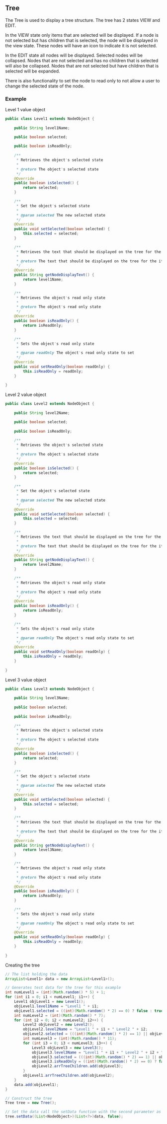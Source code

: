 ## Tree

The Tree is used to display a tree structure.  The tree has 2 states VIEW and EDIT. 

In the VIEW state only items that are selected will be displayed. If a node is not selected but 
has children that is selected, the node will be displayed in the view state. These nodes will 
have an icon to indicate it is not selected.

In the EDIT state all nodes will be displayed. Selected nodes will be collapsed. Nodes that are 
not selected and has no children that is selected will also be collapsed. Nodes that are not 
selected but have children that is selected will be expanded.

There is also functionality to set the node to read only to not allow a user to change the selected
state of the node.

### Example

Level 1 value object
```Java
public class Level1 extends NodeObject {
	
	public String level1Name;

	public boolean selected;
	
	public boolean isReadOnly;
	
	/**
	 * Retrieves the object's selected state
	 * 
	 * @return The object's selected state
	 */
	@Override
	public boolean isSelected() {
		return selected;
	}

	/**
	 * Set the object's selected state
	 * 
	 * @param selected The new selected state
	 */
	@Override
	public void setSelected(boolean selected) {
		this.selected = selected;
	}

	/**
	 * Retrieves the text that should be displayed on the tree for the item
	 * 
	 * @return The text that should be displayed on the tree for the item
	 */
	@Override
	public String getNodeDisplayText() {
		return level1Name;
	}

	/**
	 * Retrieves the object's read only state
	 * 
	 * @return The object's read only state
	 */
	@Override
	public boolean isReadOnly() {
		return isReadOnly;
	}

	/**
	 * Sets the object's read only state
	 * 
	 * @param readOnly The object's read only state to set
	 */
	@Override
	public void setReadOnly(boolean readOnly) {
		this.isReadOnly = readOnly;
	}
	
}
```

Level 2 value object
```Java
public class Level2 extends NodeObject {
	
	public String level2Name;

	public boolean selected;
	
	public boolean isReadOnly;
	
	/**
	 * Retrieves the object's selected state
	 * 
	 * @return The object's selected state
	 */
	@Override
	public boolean isSelected() {
		return selected;
	}

	/**
	 * Set the object's selected state
	 * 
	 * @param selected The new selected state
	 */
	@Override
	public void setSelected(boolean selected) {
		this.selected = selected;
	}

	/**
	 * Retrieves the text that should be displayed on the tree for the item
	 * 
	 * @return The text that should be displayed on the tree for the item
	 */
	@Override
	public String getNodeDisplayText() {
		return level2Name;
	}

	/**
	 * Retrieves the object's read only state
	 * 
	 * @return The object's read only state
	 */
	@Override
	public boolean isReadOnly() {
		return isReadOnly;
	}

	/**
	 * Sets the object's read only state
	 * 
	 * @param readOnly The object's read only state to set
	 */
	@Override
	public void setReadOnly(boolean readOnly) {
		this.isReadOnly = readOnly;
	}
	
}
```

Level 3 value object
```Java
public class Level3 extends NodeObject {
	
	public String level3Name;
	
	public boolean selected;
	
	public boolean isReadOnly;
	
	/**
	 * Retrieves the object's selected state
	 * 
	 * @return The object's selected state
	 */
	@Override
	public boolean isSelected() {
		return selected;
	}

	/**
	 * Set the object's selected state
	 * 
	 * @param selected The new selected state
	 */
	@Override
	public void setSelected(boolean selected) {
		this.selected = selected;
	}

	/**
	 * Retrieves the text that should be displayed on the tree for the item
	 * 
	 * @return The text that should be displayed on the tree for the item
	 */
	@Override
	public String getNodeDisplayText() {
		return level3Name;
	}

	/**
	 * Retrieves the object's read only state
	 * 
	 * @return The object's read only state
	 */
	@Override
	public boolean isReadOnly() {
		return isReadOnly;
	}

	/**
	 * Sets the object's read only state
	 * 
	 * @param readOnly The object's read only state to set
	 */
	@Override
	public void setReadOnly(boolean readOnly) {
		this.isReadOnly = readOnly;
	}
	
}
```

Creating the tree
```Java
// The list holding the data
ArrayList<Level1> data = new ArrayList<Level1>();

// Generates test data for the tree for this example
int numLevel1 = (int)(Math.random() * 5) + 1;
for (int i1 = 0; i1 < numLevel1; i1++) {
	Level1 objLevel1 = new Level1();
	objLevel1.level1Name = "Level1 " + i1;
	objLevel1.selected = ((int)(Math.random() * 2) == 0) ? false : true;
	int numLevel2 = (int)(Math.random() * 7);
	for (int i2 = 0; i2 < numLevel2; i2++) {
		Level2 objLevel2 = new Level2();
		objLevel2.level2Name = "Level1 " + i1 + " Level2 " + i2;
		objLevel2.selected = (((int)(Math.random() * 2) == 1) || objLevel1.selected) ? true : false;
		int numLevel3 = (int)(Math.random() * 11);
		for (int i3 = 0; i3 < numLevel3; i3++) {
			Level3 objLevel3 = new Level3();
			objLevel3.level3Name = "Level1 " + i1 + " Level2 " + i2 + " Level3 " + i3;
			objLevel3.selected = (((int)(Math.random() * 2) == 1) || objLevel2.selected) ? true : false;
			objLevel3.isReadOnly = ((int)(Math.random() * 2) == 0) ? false : true;
			objLevel2.arrTreeChildren.add(objLevel3);
		}
		objLevel1.arrTreeChildren.add(objLevel2);
	}
	data.add(objLevel1);
}

// Construct the tree
Tree tree = new Tree();

// Set the data call the setData function with the second parameter as true put the tree in view state
tree.setData((List<NodeObject>)(List<?>)data, false);
```